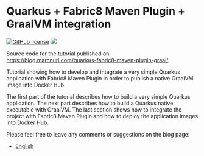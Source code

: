 Quarkus + Fabric8 Maven Plugin + GraalVM integration
====================================================

[![GitHub license](https://img.shields.io/badge/license-Apache%202.0-blue.svg)](https://github.com/marcnuri-demo/fmp-quarkus/blob/master/LICENSE)
[<img src="https://github.com/marcnuri-demo/fmp-quarkus/workflows/Default/badge.svg" />](https://github.com/marcnuri-demo/fmp-quarkus/actions)

Source code for the tutorial published on https://blog.marcnuri.com/quarkus-fabric8-maven-plugin-graal/

Tutorial showing how to develop and integrate a very simple Quarkus application with
Fabric8 Maven Plugin in order to publish a native GraalVM image into Docker Hub.

The first part of the tutorial describes how to build a very simple Quarkus application.
The next part describes how to build a Quarkus native executable with GraalVM.
The last section shows how to integrate the project with Fabric8 Maven Plugin
and how to deploy the application images into Docker Hub.

Please feel free to leave any comments or suggestions on the blog page:
  * [English](https://blog.marcnuri.com/quarkus-fabric8-maven-plugin-graal/)
